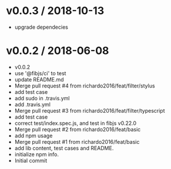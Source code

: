 
v0.0.3 / 2018-10-13
==================

  * upgrade dependecies

v0.0.2 / 2018-06-08
===================

  * v0.0.2
  * use '@fibjs/ci' to test
  * update README.md
  * Merge pull request #4 from richardo2016/feat/filter/stylus
  * add test case
  * add sudo in .travis.yml
  * add .travis.yml
  * Merge pull request #3 from richardo2016/feat/filter/typescript
  * add test case
  * correct test/index.spec.js, and test in fibjs v0.22.0
  * Merge pull request #2 from richardo2016/feat/basic
  * add npm usage
  * Merge pull request #1 from richardo2016/feat/basic
  * add lib content, test cases and README.
  * initialize npm info.
  * Initial commit
